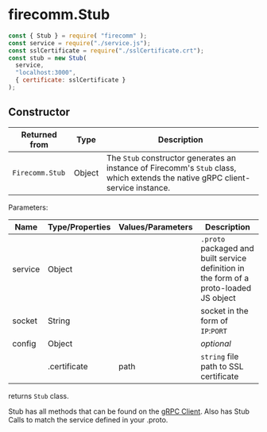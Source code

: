 # firecomm.Stub

```javascript
const { Stub } = require( "firecomm" );
const service = require("./service.js");
const sslCertificate = require("./sslCertificate.crt");
const stub = new Stub(
  service, 
  "localhost:3000", 
  { certificate: sslCertificate }
);
```

## Constructor

| Returned from   | Type   | Description                                                                                                                     |
| --------------- | ------ | ------------------------------------------------------------------------------------------------------------------------------- |
| `Firecomm.Stub` | Object | The `Stub` constructor generates an instance of Firecomm's `Stub` class, which extends the native gRPC client-service instance. |

Parameters:

| Name    | Type/Properties | Values/Parameters | Description                                                                            |
| ------- | --------------- | ----------------- | -------------------------------------------------------------------------------------- |
| service | Object          |                   | `.proto` packaged and built service definition in the form of a proto-loaded JS object |
| socket  | String          |                   | socket in the form of `IP`:`PORT`                                                      |
| config  | Object          |                   | *optional*                                                                             |
|         | .certificate    | path              | `string` file path to SSL certificate                                                  |


returns `Stub` class.

Stub has all methods that can be found on the [gRPC Client](https://grpc.github.io/grpc/node/grpc.Client.html). Also has Stub Calls to match the service defined in your .proto.




